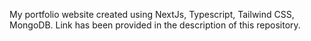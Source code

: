 My portfolio website created using NextJs, Typescript, Tailwind CSS, MongoDB.
Link has been provided in the description of this repository.
